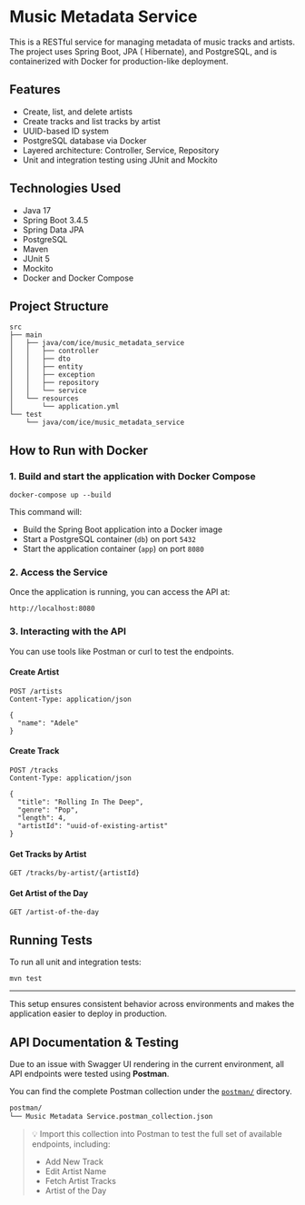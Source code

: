 # Music Metadata Service

This is a RESTful service for managing metadata of music tracks and artists. The project uses Spring Boot, JPA (
Hibernate), and PostgreSQL, and is containerized with Docker for production-like deployment.

## Features

- Create, list, and delete artists
- Create tracks and list tracks by artist
- UUID-based ID system
- PostgreSQL database via Docker
- Layered architecture: Controller, Service, Repository
- Unit and integration testing using JUnit and Mockito

## Technologies Used

- Java 17
- Spring Boot 3.4.5
- Spring Data JPA
- PostgreSQL
- Maven
- JUnit 5
- Mockito
- Docker and Docker Compose

## Project Structure

```
src
├── main
│   ├── java/com/ice/music_metadata_service
│   │   ├── controller
│   │   ├── dto
│   │   ├── entity
│   │   ├── exception
│   │   ├── repository
│   │   └── service
│   └── resources
│       └── application.yml
└── test
    └── java/com/ice/music_metadata_service
```

## How to Run with Docker

### 1. Build and start the application with Docker Compose

```
docker-compose up --build
```

This command will:

- Build the Spring Boot application into a Docker image
- Start a PostgreSQL container (`db`) on port `5432`
- Start the application container (`app`) on port `8080`

### 2. Access the Service

Once the application is running, you can access the API at:

```
http://localhost:8080
```

### 3. Interacting with the API

You can use tools like Postman or curl to test the endpoints.

#### Create Artist

```
POST /artists
Content-Type: application/json

{
  "name": "Adele"
}
```

#### Create Track

```
POST /tracks
Content-Type: application/json

{
  "title": "Rolling In The Deep",
  "genre": "Pop",
  "length": 4,
  "artistId": "uuid-of-existing-artist"
}
```

#### Get Tracks by Artist

```
GET /tracks/by-artist/{artistId}
```

#### Get Artist of the Day

```
GET /artist-of-the-day
```

## Running Tests

To run all unit and integration tests:

```
mvn test
```

---

This setup ensures consistent behavior across environments and makes the application easier to deploy in production.

## API Documentation & Testing

Due to an issue with Swagger UI rendering in the current environment, all API endpoints were tested using **Postman**.

You can find the complete Postman collection under the [`postman/`](./postman/) directory.

```bash
postman/
└── Music Metadata Service.postman_collection.json
```

> 💡 Import this collection into Postman to test the full set of available endpoints, including:
> - Add New Track
> - Edit Artist Name
> - Fetch Artist Tracks
> - Artist of the Day  
